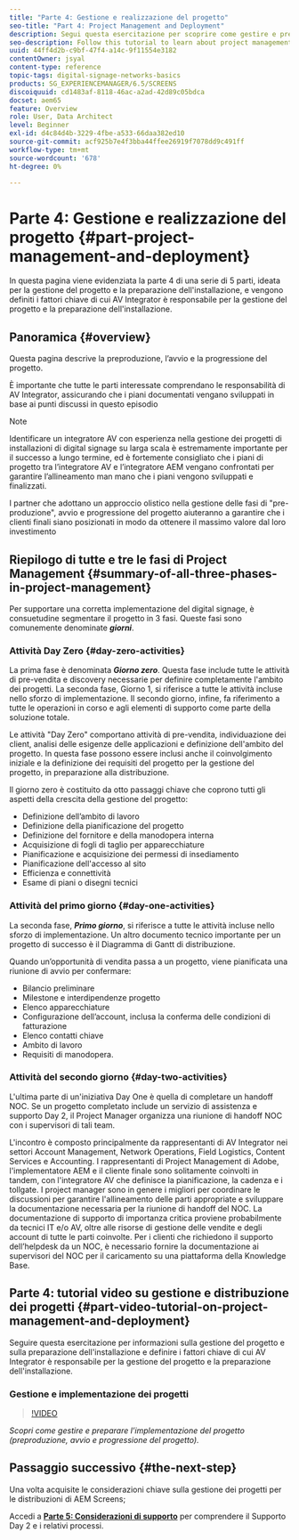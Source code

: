 ```yaml
---
title: "Parte 4: Gestione e realizzazione del progetto"
seo-title: "Part 4: Project Management and Deployment"
description: Segui questa esercitazione per scoprire come gestire e preparare l’implementazione del progetto (pre-produzione, avvio, progressione). Inoltre, scopri come vengono definiti l’ambito e la pianificazione del progetto e raccogli informazioni sul fornitore, sulla manodopera interna e sui cut-sheet.
seo-description: Follow this tutorial to learn about project management and deployment preparation (project pre-production, project initiation, project progression). Additionally, get to know how the project scope and schedule is defined along with gathering information on vendor, internal labor, and cut-sheets.
uuid: 44ff4d2b-c9bf-47f4-a14c-9f11554e3182
contentOwner: jsyal
content-type: reference
topic-tags: digital-signage-networks-basics
products: SG_EXPERIENCEMANAGER/6.5/SCREENS
discoiquuid: cd1483af-8118-46ac-a2ad-42d89c05bdca
docset: aem65
feature: Overview
role: User, Data Architect
level: Beginner
exl-id: d4c84d4b-3229-4fbe-a533-66daa382ed10
source-git-commit: acf925b7e4f3bba44ffee26919f7078dd9c491ff
workflow-type: tm+mt
source-wordcount: '678'
ht-degree: 0%

---
```


# Parte 4: Gestione e realizzazione del progetto {#part-project-management-and-deployment}

In questa pagina viene evidenziata la parte 4 di una serie di 5 parti, ideata per la gestione del progetto e la preparazione dell&#39;installazione, e vengono definiti i fattori chiave di cui AV Integrator è responsabile per la gestione del progetto e la preparazione dell&#39;installazione.

## Panoramica {#overview}

Questa pagina descrive la preproduzione, l’avvio e la progressione del progetto.

È importante che tutte le parti interessate comprendano le responsabilità di AV Integrator, assicurando che i piani documentati vengano sviluppati in base ai punti discussi in questo episodio

>[!NOTE]
>
>Identificare un integratore AV con esperienza nella gestione dei progetti di installazioni di digital signage su larga scala è estremamente importante per il successo a lungo termine, ed è fortemente consigliato che i piani di progetto tra l’integratore AV e l’integratore AEM vengano confrontati per garantire l’allineamento man mano che i piani vengono sviluppati e finalizzati.
>
>I partner che adottano un approccio olistico nella gestione delle fasi di &quot;pre-produzione&quot;, avvio e progressione del progetto aiuteranno a garantire che i clienti finali siano posizionati in modo da ottenere il massimo valore dal loro investimento

## Riepilogo di tutte e tre le fasi di Project Management {#summary-of-all-three-phases-in-project-management}

Per supportare una corretta implementazione del digital signage, è consuetudine segmentare il progetto in 3 fasi. Queste fasi sono comunemente denominate ***giorni***.

### Attività Day Zero {#day-zero-activities}

La prima fase è denominata ***Giorno zero***. Questa fase include tutte le attività di pre-vendita e discovery necessarie per definire completamente l&#39;ambito dei progetti. La seconda fase, Giorno 1, si riferisce a tutte le attività incluse nello sforzo di implementazione. Il secondo giorno, infine, fa riferimento a tutte le operazioni in corso e agli elementi di supporto come parte della soluzione totale.

Le attività &quot;Day Zero&quot; comportano attività di pre-vendita, individuazione dei client, analisi delle esigenze delle applicazioni e definizione dell&#39;ambito del progetto. In questa fase possono essere inclusi anche il coinvolgimento iniziale e la definizione dei requisiti del progetto per la gestione del progetto, in preparazione alla distribuzione.

Il giorno zero è costituito da otto passaggi chiave che coprono tutti gli aspetti della crescita della gestione del progetto:

* Definizione dell’ambito di lavoro
* Definizione della pianificazione del progetto
* Definizione del fornitore e della manodopera interna
* Acquisizione di fogli di taglio per apparecchiature
* Pianificazione e acquisizione dei permessi di insediamento
* Pianificazione dell&#39;accesso al sito
* Efficienza e connettività
* Esame di piani o disegni tecnici

### Attività del primo giorno {#day-one-activities}

La seconda fase, ***Primo giorno***, si riferisce a tutte le attività incluse nello sforzo di implementazione. Un altro documento tecnico importante per un progetto di successo è il Diagramma di Gantt di distribuzione.

Quando un’opportunità di vendita passa a un progetto, viene pianificata una riunione di avvio per confermare:

* Bilancio preliminare
* Milestone e interdipendenze progetto
* Elenco apparecchiature
* Configurazione dell’account, inclusa la conferma delle condizioni di fatturazione
* Elenco contatti chiave
* Ambito di lavoro
* Requisiti di manodopera.

### Attività del secondo giorno {#day-two-activities}

L&#39;ultima parte di un&#39;iniziativa Day One è quella di completare un handoff NOC. Se un progetto completato include un servizio di assistenza e supporto Day 2, il Project Manager organizza una riunione di handoff NOC con i supervisori di tali team.

L&#39;incontro è composto principalmente da rappresentanti di AV Integrator nei settori Account Management, Network Operations, Field Logistics, Content Services e Accounting. I rappresentanti di Project Management di Adobe, l&#39;implementatore AEM e il cliente finale sono solitamente coinvolti in tandem, con l&#39;integratore AV che definisce la pianificazione, la cadenza e i tollgate. I project manager sono in genere i migliori per coordinare le discussioni per garantire l&#39;allineamento delle parti appropriate e sviluppare la documentazione necessaria per la riunione di handoff del NOC. La documentazione di supporto di importanza critica proviene probabilmente da tecnici IT e/o AV, oltre alle risorse di gestione delle vendite e degli account di tutte le parti coinvolte. Per i clienti che richiedono il supporto dell’helpdesk da un NOC, è necessario fornire la documentazione ai supervisori del NOC per il caricamento su una piattaforma della Knowledge Base.

## Parte 4: tutorial video su gestione e distribuzione dei progetti {#part-video-tutorial-on-project-management-and-deployment}

Seguire questa esercitazione per informazioni sulla gestione del progetto e sulla preparazione dell&#39;installazione e definire i fattori chiave di cui AV Integrator è responsabile per la gestione del progetto e la preparazione dell&#39;installazione.

### Gestione e implementazione dei progetti

>[!VIDEO](https://video.tv.adobe.com/v/28408)

*Scopri come gestire e preparare l’implementazione del progetto (preproduzione, avvio e progressione del progetto).*

## Passaggio successivo {#the-next-step}

Una volta acquisite le considerazioni chiave sulla gestione dei progetti per le distribuzioni di AEM Screens;

Accedi a **[Parte 5: Considerazioni di supporto](support-considerations.md)** per comprendere il Supporto Day 2 e i relativi processi.
